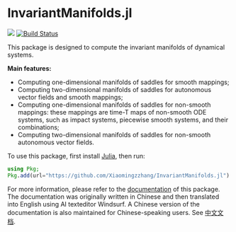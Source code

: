 # InvariantManifolds.jl

[![](https://img.shields.io/badge/docs-online-blue.svg)](https://Xiaomingzzhang.github.io/InvariantManifolds.jl/dev/)
[![Build Status](https://github.com/Xiaomingzzhang/InvariantManifolds.jl/actions/workflows/CI.yml/badge.svg?branch=master)](https://github.com/Xiaomingzzhang/InvariantManifolds.jl/actions/workflows/CI.yml?query=branch%3Amaster)

This package is designed to compute the invariant manifolds of dynamical systems.

**Main features:**

  - Computing one-dimensional manifolds of saddles for smooth mappings;
  - Computing two-dimensional manifolds of saddles for autonomous vector fields and smooth mappings;
  - Computing one-dimensional manifolds of saddles for non-smooth mappings: these mappings are time-T maps of non-smooth ODE systems, such as impact systems, piecewise smooth systems, and their combinations;
  - Computing two-dimensional manifolds of saddles for non-smooth autonomous vector fields.

To use this package, first install [Julia](https://julialang.org/), then run:

```julia
using Pkg;
Pkg.add(url="https://github.com/Xiaomingzzhang/InvariantManifolds.jl")
```

For more information, please refer to the [documentation](https://Xiaomingzzhang.github.io/InvariantManifolds.jl/dev/) of this package. The documentation was originally written in Chinese and then translated into English using AI texteditor Windsurf. A Chinese version of the documentation is also maintained for Chinese-speaking users. See [中文文档](https://xiaomingzzhang.github.io/cndocs/).